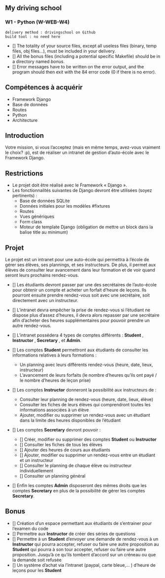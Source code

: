 ## My driving school

### W1 - Python (W-WEB-W4)

```
delivery method : drivingschool on Github
build tool : no need here
```

- [] The totality of your source files, except all useless files (binary, temp files, obj files...), must be included in your delivery.
- [] All the bonus files (including a potential specific Makefile) should be in a directory named _bonus_.
- [] Error messages have to be written on the error output, and the program should then exit with the 84 error code (0 if there is no error).

## Compétences à acquérir

- Framework Django
- Base de données
- Routes
- Python
- Architecture

## Introduction

Votre mission, si vous l’acceptez (mais en même temps, avez-vous vraiment le choix? :p), est de réaliser un intranet de gestion d’auto-école avec le Framework Django.

## Restrictions

- Le projet doit être réalisé avec le Framework « Django ».
- Les fonctionnalités suivantes de Django devront être utilisées (soyez pertinents) :
  - Base de données SQLite
  - Données initiales pour les modèles #fixtures
  - Routes
  - Vues génériques
  - Form class
  - Moteur de template Django (obligation de mettre un block dans la balise title au minimum)

## Projet

Le projet est un intranet pour une auto-école qui permettra à l’école de gérer ses élèves, ses plannings, et ses instructeurs. De plus, il permet aux élèves de consulter leur avancement dans leur formation et de voir quand seront leurs prochains rendez-vous.

- [] Les étudiants devront passer par une des secrétaires de l’auto-école pour obtenir un compte et acheter un forfait d’heure de leçons. Ils pourront ensuite prendre rendez-vous soit avec une secrétaire, soit directement avec un instructeur.

- [] L’intranet devra empêcher la prise de rendez-vous si l’étudiant ne dispose plus d’assez d’heures, il devra alors repasser par une secrétaire afin d’acheter des heures supplémentaires pour pouvoir prendre un autre rendez-vous.

- [] L’intranet possédera 4 types de comptes différents : **Student** , **Instructor** , **Secretary** , et **Admin**.
- [] Les comptes **Student** permettront aux étudiants de consulter les informations relatives à leurs formations :

  - Un planning avec leurs différents rendez-vous (heure, date, lieux, instructeur)
  - L’avancement de leurs forfaits (le nombre d’heures qu’ils ont payé / le nombre d’heures de leçon prise)

- [] Les comptes **Instructor** donneront la possibilité aux instructeurs de :

  - Consulter leur planning de rendez-vous (heure, date, lieux, élève)
  - Consulter les fiches de leurs élèves qui comprendront toutes les informations associées à un élève
  - Ajouter, modifier ou supprimer un rendez-vous avec un étudiant dans la limite des heures disponibles de l’étudiant

- [] Les comptes **Secretary** devront pouvoir :

  - [] Créer, modifier ou supprimer des comptes **Student** ou **Instructor**
  - [] Consulter les fiches de tous les élèves
  - [] Ajouter des heures de cours aux étudiants
  - [] Ajouter, modifier ou supprimer un rendez-vous entre un étudiant et un instructeur
  - [] Consulter le planning de chaque élève ou instructeur individuellement
  - [] Consulter un planning général

- [] Enfin les comptes **Admin** disposeront des mêmes droits que les comptes **Secretary** en plus de la possibilité de gérer les comptes **Secretary**.

## Bonus

- [] Création d’un espace permettant aux étudiants de s’entrainer pour l’examen du code
- [] Permettre aux **Instructor** de créer des séries de questions
- [] Permettre à un **Student** d’envoyer une demande de rendez-vous à un **Instructor** qui pourra accepter, refuser ou faire une autre proposition au **Student** qui pourra à son tour accepter, refuser ou faire une autre proposition. Jusqu’à ce qu’ils tombent d’accord sur un créneau ou que la demande soit refusée
- [] Un système d’achat via l’intranet (paypal, carte bleue,... ) d’heure de leçons pour les **Student**
